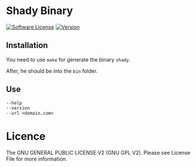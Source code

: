 # Shady Binary
[![Software License](https://img.shields.io/badge/license-GNU%20GPL%20V2-green.svg?style=flat-square)](LICENSE) [![Version](https://img.shields.io/badge/version-0.0.3-red.svg?style=flat-square)](https://github.com/solikate/ShadyBinary)

## Installation
You need to use `make` for generate the binary `shady`.

After, he should be into the `bin` folder.

## Use

    --help
    --version
    --url <domain.com>

# Licence
The GNU GENERAL PUBLIC LICENSE V2 (GNU GPL V2). Please see License File for more information.
